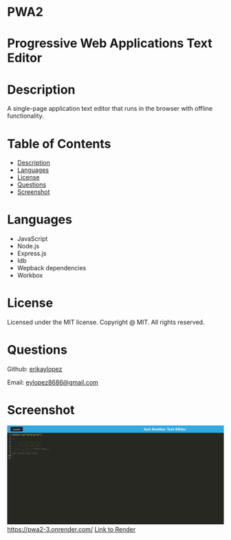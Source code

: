 # PWA2

# Progressive Web Applications Text Editor 

# Description 
A single-page application text editor that runs in the browser with offline functionality. 

# Table of Contents

- [Description](#description)
- [Languages](#languages)
- [License](#license)
- [Questions](#questions)
- [Screenshot](#screenshot)

# Languages
- JavaScript
- Node.js
- Express.js
- Idb
- Wepback dependencies
- Workbox

# License
Licensed under the MIT license. Copyright @ MIT. All rights reserved.

# Questions

Github: [erikaylopez](https://github.com/erikaylopez)

Email: [eylopez8686@gmail.com](mailto:eylopez8686@gmail.com)

# Screenshot 
![Screenshot](./Assets/jate.png)
https://pwa2-3.onrender.com/
[Link to Render](https://pwa2-3.onrender.com/)


